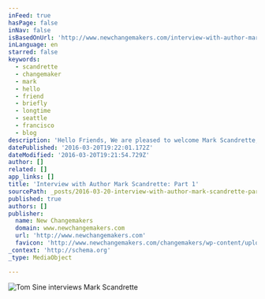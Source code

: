 ```yaml
---
inFeed: true
hasPage: false
inNav: false
isBasedOnUrl: 'http://www.newchangemakers.com/interview-with-author-mark-scandrette-part-1/'
inLanguage: en
starred: false
keywords:
  - scandrette
  - changemaker
  - mark
  - hello
  - friend
  - briefly
  - longtime
  - seattle
  - francisco
  - blog
description: 'Hello Friends, We are pleased to welcome Mark Scandrette, author of Free: Spending Your Time and Money on What Matters Most , to the blog today! Mark is a longtime friend and changemaker based in San Francisco. We were able to sit down briefly and catch up with Mark while he was in Seattle last week.'
datePublished: '2016-03-20T19:22:01.172Z'
dateModified: '2016-03-20T19:21:54.729Z'
author: []
related: []
app_links: []
title: 'Interview with Author Mark Scandrette: Part 1'
sourcePath: _posts/2016-03-20-interview-with-author-mark-scandrette-part-1.md
published: true
authors: []
publisher:
  name: New Changemakers
  domain: www.newchangemakers.com
  url: 'http://www.newchangemakers.com'
  favicon: 'http://www.newchangemakers.com/changemakers/wp-content/uploads/2016/02/LLYGD.ico'
_context: 'http://schema.org'
_type: MediaObject

---
```

![Tom Sine interviews Mark Scandrette](https://the-grid-user-content.s3-us-west-2.amazonaws.com/6d3746f7-db6e-4d33-ab07-66d8da33c6a7.png)
